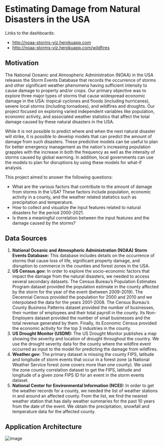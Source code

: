 # Estimating Damage from Natural Disasters in the USA
Links to the dashboards:
- http://noaa-storms-viz.herokuapp.com
- http://noaa-storms-viz.herokuapp.com/wildfires
## Motivation
The National Oceanic and Atmospheric Administration (NOAA) in the USA releases the Storm Events Database that records the occurrence of storms and other significant weather phenomena having sufficient intensity to cause damage to property and/or crops. Our primary objective was to explore three major types of storms that cause widespread economic damage in the USA: tropical cyclones and floods (including hurricanes), severe local storms (including tornadoes), and wildfires and droughts. Our project focused on exploring varied independent variables like population, economic activity, and associated weather statistics that affect the total damage caused by these natural disasters in the USA.

While it is not possible to predict where and when the next natural disaster will strike, it is possible to develop models that can predict the amount of damage from such disasters. These predictive models can be useful to plan for better emergency management as the nation's increasing population grapples with the increase in both the frequency as well as the intensity of storms caused by global warming. In addition, local governments can use the models to plan for disruptions by using these models for what-if analysis.

This project aimed to answer the following questions:

- What are the various factors that contribute to the amount of damage from storms in the USA? These factors include population, economic activity in a county, and the weather related statistics such as precipitation and temperature. 
- How to collect and visualize the input features related to natural disasters for the period 2000-2021.
- Is there a meaningful correlation between the input features and the damage caused by the storms?
## Data Sources
1. **National Oceanic and Atmospheric Administration (NOAA) Storm Events Database:**
This database includes details on the occurrence of storms that cause loss of life, significant property damage, and disruption to commerce in the counties and forest zones in the USA.
2. **US Census.gov:**
In order to explore the socio-economic factors that impact the damage from the natural disasters, we needed to access several secondary datasets. The Census Bureau’s Population Estimates Program dataset provided the population estimate in the county affected by the storm for the year of the event (between 2009-2019). The Decennial Census provided the population for 2000 and 2010 and we interpolated the data for the years 2001-2008. The Census Bureau’s County Business Patterns dataset provided the number of businesses, their number of employees and their total payroll in the county. Its Non-Employers dataset provided the number of small businesses and the total revenue generated by them. Finally, its Economic Census provided the economic activity for the top 3 industries in the county.
3. **US Drought Monitor (USDM):**
The US Drought Monitor publishes a map showing the severity and location of drought throughout the country. We use the drought severity data for the county where the wildfire event occurred as input to the model for predicting the damage from wildfires.
4. **Weather.gov:**
The primary dataset is missing the county FIPS, latitude and longitude of storm events that occur in a forest zone (a National Weather Service forest zone covers more than one county). We used the zone county correlation dataset to get the FIPS, latitude and longitude of a given zone FIPS ID for an event in the storm events dataset.
5. **National Center for Environmental Information (NCEI):**
In order to get the weather records for a county, we needed the list of weather stations in and around an affected county. From the list, we find the nearest weather station that has daily weather summaries for the past 10 years from the date of the event. We obtain the precipitation, snowfall and temperature data for the affected county.

## Application Architecture
![image](https://user-images.githubusercontent.com/21043076/133711064-f9cc37c6-ee54-4dc6-8e7b-1a9cf8e9cfa7.png)
